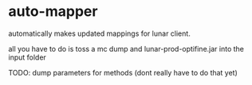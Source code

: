 # auto-mapper
automatically makes updated mappings for lunar client.

all you have to do is toss a mc dump and lunar-prod-optifine.jar into the input folder

TODO:
dump parameters for methods (dont really have to do that yet)


